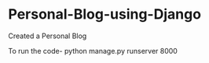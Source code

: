 # Personal-Blog-using-Django
Created a Personal Blog


To run the code- python manage.py runserver 8000
